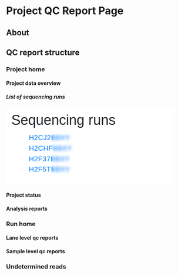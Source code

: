 # Project QC Report Page

## About

## QC report structure

### Project home

#### Project data overview

##### List of sequencing runs
<img src="images/sequencing_runs.png" >


#### Project status

#### Analysis reports

### Run home
 
#### Lane level qc reports

#### Sample level qc reports
### Undetermined reads
